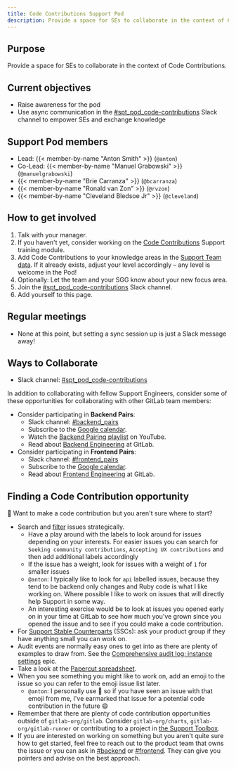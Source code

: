 ```yaml
---
title: Code Contributions Support Pod
description: Provide a space for SEs to collaborate in the context of Code Contributions.
---
```


## Purpose

Provide a space for SEs to collaborate in the context of Code Contributions.

## Current objectives

- Raise awareness for the pod
- Use async communication in the [#spt_pod_code-contributions](https://gitlab.slack.com/archives/C05DUHAG3EY) Slack channel to empower SEs and exchange knowledge

## Support Pod members

- Lead: {{< member-by-name "Anton Smith" >}} (`@anton`)
- Co-Lead: {{< member-by-name "Manuel Grabowski" >}} (`@manuelgrabowski`)
- {{< member-by-name "Brie Carranza" >}} (`@bcarranza`)
- {{< member-by-name "Ronald van Zon" >}} (`@rvzon`)
- {{< member-by-name "Cleveland Bledsoe Jr" >}} (`@cleveland`)

## How to get involved

1. Talk with your manager.
1. If you haven't yet, consider working on the [Code Contributions](https://gitlab.com/gitlab-com/support/support-training/-/blob/master/.gitlab/issue_templates/Code%20Contributions.md) Support training module.
1. Add Code Contributions to your knowledge areas in the [Support Team data](https://gitlab.com/gitlab-support-readiness/support-team/-/tree/master/data/agents?ref_type=heads). If it already exists, adjust your level accordingly – any level is welcome in the Pod!
1. Optionally: Let the team and your SGG know about your new focus area.
1. Join the [#spt_pod_code-contributions](https://gitlab.slack.com/archives/C05DUHAG3EY) Slack channel.
1. Add yourself to this page.

## Regular meetings

- None at this point, but setting a sync session up is just a Slack message away!

## Ways to Collaborate

- Slack channel: [#spt_pod_code-contributions](https://gitlab.slack.com/archives/C05DUHAG3EY)

In addition to collaborating with fellow Support Engineers, consider some of these opportunities for collaborating with other GitLab team members:

- Consider participating in **Backend Pairs**:
  - Slack channel: [#backend_pairs](https://gitlab.slack.com/archives/CLX2Z53A5)
  - Subscribe to the [Google calendar](https://calendar.google.com/calendar/u/0?cid=Y18waWFhcmdxdjUzZGY4cmR1N2g5YmhiNHBpZ0Bncm91cC5jYWxlbmRhci5nb29nbGUuY29t).
  - Watch the [Backend Pairing playlist](https://www.youtube.com/playlist?list=PL05JrBw4t0KrMuuWVieMsCG2XHWBCJi_2) on YouTube.
  - Read about [Backend Engineering](https://handbook.gitlab.com/job-families/engineering/backend-engineer/) at GitLab.
- Consider participating in **Frontend Pairs**:
  - Slack channel: [#frontend_pairs](https://gitlab.slack.com/archives/CGWPX7516)
  - Subscribe to the [Google calendar](https://calendar.google.com/calendar/u/1?cid=Y18waWFhcmdxdjUzZGY4cmR1N2g5YmhiNHBpZ0Bncm91cC5jYWxlbmRhci5nb29nbGUuY29t).
  - Read about [Frontend Engineering](https://handbook.gitlab.com/job-families/engineering/development/frontend/) at GitLab.

## Finding a Code Contribution opportunity

🌊 Want to make a code contribution but you aren't sure where to start?

- Search and [filter](https://docs.gitlab.com/ee/user/project/issues/managing_issues.html#filter-the-list-of-issues) issues strategically.
  - Have a play around with the labels to look around for issues depending on your interests. For easier issues you can search for `Seeking community contributions`, `Accepting UX contributions` and then add additional labels accordingly
  - If the issue has a weight, look for issues with a weight of `1` for smaller issues
  - `@anton`: I typically like to look for `api` labelled issues, because they tend to be backend only changes and Ruby code is what I like working on. Where possible I like to work on issues that will directly help Support in some way.
  - An interesting exercise would be to look at issues you opened early on in your time at GitLab to see how much you've grown since you opened the issue and to see if you could make a code contribution.
- For [Support Stable Counterparts](/handbook/support/support-stable-counterparts/) (SSCs): ask your product group if they have anything small you can work on.
- Audit events are normally easy ones to get into as there are plenty of examples to draw from. See the [Comprehensive audit log: instance settings](https://gitlab.com/groups/gitlab-org/-/epics/476) epic.
- Take a look at the [Papercut spreadsheet](https://docs.google.com/spreadsheets/d/1qFYgeSGbePumjViTbUr7Jn7T6emlDyxshw4YPb6YzEs/edit#gid=0).
- When you see something you might like to work on, add an emoji to the issue so you can refer to the emoji issue list later.
  - `@anton`: I personally use :ant: so if you have seen an issue with that emoji from me, I've earmarked that issue for a potential code contribution in the future :smile:
- Remember that there are plenty of code contribution opportunities outside of `gitlab-org/gitlab`. Consider `gitlab-org/charts`, `gitlab-org/gitlab-runner` or contributing to a project in [the Support Toolbox](https://gitlab.com/gitlab-com/support/toolbox).
- If you are interested on working on something but you aren't quite sure how to get started, feel free to reach out to the product team that owns the issue or you can ask in [#backend](https://gitlab.enterprise.slack.com/archives/C8HG8D9MY) or [#frontend](https://gitlab.enterprise.slack.com/archives/C0GQHHPGW). They can give you pointers and advise on the best approach.
